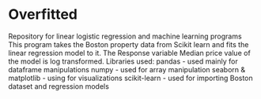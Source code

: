 # Overfitted
Repository for linear logistic regression and machine learning programs
This program takes the Boston property data from Scikit learn and fits the linear regression model to it.
The Response variable Median price value of the model is log transformed.
Libraries used: 
pandas - used mainly for dataframe manipulations
numpy - used for array manipulation
seaborn & matplotlib - using for visualizations
scikit-learn - used for importing Boston dataset and regression models
